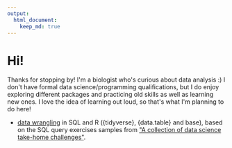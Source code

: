 ```yaml
---
output:
  html_document:
    keep_md: true
---
```


# Hi!

Thanks for stopping by! I'm a biologist who's curious about data analysis :) I don't have formal data science/programming qualifications, but I do enjoy exploring different packages and practicing old skills as well as learning new ones. I love the idea of learning out loud, so that's what I'm planning to do here!

- <a href="https://sowla.github.io/koalafications/data_wrangling.html" target="_blank">data wrangling</a> in SQL and R ({tidyverse}, {data.table} and base), based on the SQL query exercises samples from <a href="https://datamasked.com/" target="_blank">"A collection of data science take-home challenges"</a>.
